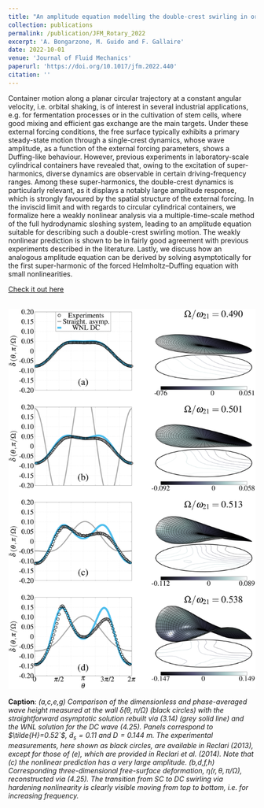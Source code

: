 ```yaml
---
title: "An amplitude equation modelling the double-crest swirling in orbital-shaken cylindrical containers"
collection: publications
permalink: /publication/JFM_Rotary_2022
excerpt: 'A. Bongarzone, M. Guido and F. Gallaire'
date: 2022-10-01
venue: 'Journal of Fluid Mechanics'
paperurl: 'https://doi.org/10.1017/jfm.2022.440'
citation: ''
---
```

Container motion along a planar circular trajectory at a constant angular velocity, i.e. orbital shaking, is of interest in several industrial applications, e.g. for fermentation processes or in the cultivation of stem cells, where good mixing and efficient gas exchange are the main targets. Under these external forcing conditions, the free surface typically exhibits a primary steady-state motion through a single-crest dynamics, whose wave amplitude, as a function of the external forcing parameters, shows a Duffing-like behaviour. However, previous experiments in laboratory-scale cylindrical containers have revealed that, owing to the excitation of super-harmonics, diverse dynamics are observable in certain driving-frequency ranges. Among these super-harmonics, the double-crest dynamics is particularly relevant, as it displays a notably large amplitude response, which is strongly favoured by the spatial structure of the external forcing. In the inviscid limit and with regards to circular cylindrical containers, we formalize here a weakly nonlinear analysis via a multiple-time-scale method of the full hydrodynamic sloshing system, leading to an amplitude equation suitable for describing such a double-crest swirling motion. The weakly nonlinear prediction is shown to be in fairly good agreement with previous experiments described in the literature. Lastly, we discuss how an analogous amplitude equation can be derived by solving asymptotically for the first super-harmonic of the forced Helmholtz–Duffing equation with small nonlinearities.

[Check it out here](http://Alessandro-Bongarzone.github.io/files/JFM_An_amplitude_equation_modelling_the_double_crest_swirling_in_orbital_shaken_cylindrical_containers.pdf)

<br/><img src='/images/JFM_Rotary_2022_GA.pdf'>

**Caption**: _(a,c,e,g) Comparison of the dimensionless and phase-averaged wave height measured at the wall $`\tilde{\delta}\left(\theta,\pi/\Omega\right)`$ (black circles) with the straightforward asymptotic solution rebuilt via (3.14) (grey solid line) and
the WNL solution for the DC wave (4.25). Panels correspond to $\tilde{H}=0.52`$, $`\tilde{d}_s=0.11`$ and $`D=0.144`$ $`m`$. The experimental measurements, here shown as black circles, are available in Reclari (2013), except for those of (e), which are provided in Reclari et al. (2014). Note that (c) the nonlinear prediction has a very large amplitude. (b,d,f,h) Corresponding three-dimensional free-surface deformation, $`\eta\left(r,\theta,\pi/\Omega\right)`$, reconstructed via (4.25). The transition from SC to DC swirling via hardening nonlinearity is clearly visible moving from top to bottom, i.e. for increasing frequency._
